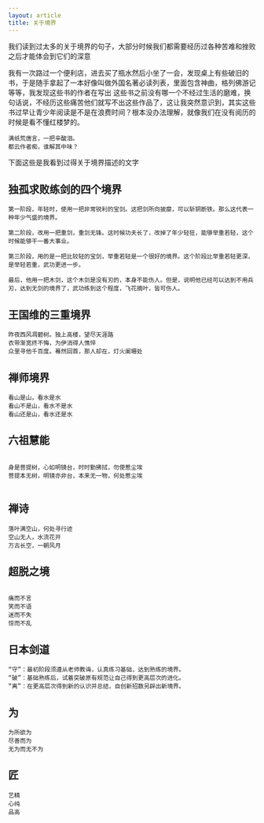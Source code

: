 ```yaml
---
layout: article
title: 关于境界
---
```

我们读到过太多的关于境界的句子，大部分时候我们都需要经历过各种苦难和挫败之后才能体会到它们的深意

我有一次路过一个便利店，进去买了瓶水然后小坐了一会，发现桌上有些破旧的书，于是随手拿起了一本好像叫做外国名著必读列表，里面包含神曲，格列佛游记等等，我发现这些书的作者在写出
这些书之前没有哪一个不经过生活的磨难，换句话说，不经历这些痛苦他们就写不出这些作品了，这让我突然意识到，其实这些书过早让青少年阅读是不是在浪费时间？根本没办法理解，就像我们在没有阅历的时候是看不懂红楼梦的。

```
满纸荒唐言，一把辛酸泪。
都云作者痴，谁解其中味？
```

下面这些是我看到过得关于境界描述的文字


## 独孤求败练剑的四个境界

```
第一阶段，年轻时，使用一把非常锐利的宝剑。这把剑所向披靡，可以斩铜断铁。那么这代表一种年少气盛的境界。

第二阶段，改用一把重剑，重剑无锋。这时候功夫长了，改掉了年少轻狂，能够举重若轻，这个时候能够干一番大事业。

第三阶段，用的是一把比较轻的宝剑，举重若轻是一个很好的境界。这个阶段比举重若轻更深，是举轻若重，武功更进一步。

最后，他用一把木剑，这个木剑是没有刃的，本身不能伤人。但是，说明他已经可以达到不用兵刃，达到无剑的境界了，武功练到这个程度，飞花摘叶，皆可伤人。
```

## 王国维的三重境界

```
昨夜西风凋碧树。独上高楼，望尽天涯路
衣带渐宽终不悔，为伊消得人憔悴
众里寻他千百度。蓦然回首，那人却在，灯火阑珊处

```

## 禅师境界

```
看山是山，看水是水
看山不是山，看水不是水
看山还是山，看水还是水

```

## 六祖慧能

```

身是菩提树，心如明镜台，时时勤拂拭，勿使惹尘埃
菩提本无树，明镜亦非台，本来无一物，何处惹尘埃


```

## 禅诗

```
落叶满空山，何处寻行迹
空山无人，水流花开
万古长空，一朝风月

```

## 超脱之境

```

痛而不言
笑而不语
迷而不失
惊而不乱

```

## 日本剑道

```
“守”：最初阶段须遵从老师教诲，认真练习基础，达到熟练的境界。
“破”：基础熟练后，试着突破原有规范让自己得到更高层次的进化。
“离”：在更高层次得到新的认识并总结，自创新招数另辟出新境界。

```

## 为

```
为所欲为
尽善而为
无为而无不为

```

## 匠
```
艺精
心纯
品高

```